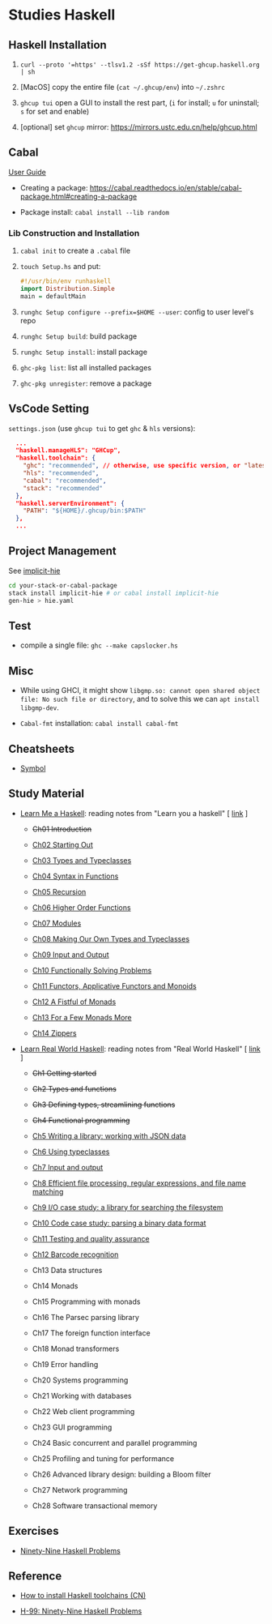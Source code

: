 # Studies Haskell

## Haskell Installation

1. `curl --proto '=https' --tlsv1.2 -sSf https://get-ghcup.haskell.org | sh`

1. [MacOS] copy the entire file (`cat ~/.ghcup/env`) into `~/.zshrc`

1. `ghcup tui` open a GUI to install the rest part, (`i` for install; `u` for uninstall; `s` for set and enable)

1. [optional] set `ghcup` mirror: <https://mirrors.ustc.edu.cn/help/ghcup.html>

## Cabal

[User Guide](https://cabal.readthedocs.io/en/stable/index.html)

- Creating a package: <https://cabal.readthedocs.io/en/stable/cabal-package.html#creating-a-package>

- Package install: `cabal install --lib random`

### Lib Construction and Installation

1. `cabal init` to create a `.cabal` file

1. `touch Setup.hs` and put:

    ```hs
    #!/usr/bin/env runhaskell
    import Distribution.Simple
    main = defaultMain
    ```

1. `runghc Setup configure --prefix=$HOME --user`: config to user level's repo

1. `runghc Setup build`: build package

1. `runghc Setup install`: install package

1. `ghc-pkg list`: list all installed packages

1. `ghc-pkg unregister`: remove a package

## VsCode Setting

`settings.json` (use `ghcup tui` to get `ghc` & `hls` versions):

```json
  ...
  "haskell.manageHLS": "GHCup",
  "haskell.toolchain": {
    "ghc": "recommended", // otherwise, use specific version, or "latest"
    "hls": "recommended",
    "cabal": "recommended",
    "stack": "recommended"
  },
  "haskell.serverEnvironment": {
    "PATH": "${HOME}/.ghcup/bin:$PATH"
  },
  ...
```

## Project Management

See [implicit-hie](https://github.com/Avi-D-coder/implicit-hie)

```sh
cd your-stack-or-cabal-package
stack install implicit-hie # or cabal install implicit-hie
gen-hie > hie.yaml
```

## Test

- compile a single file: `ghc --make capslocker.hs`

## Misc

- While using GHCI, it might show `libgmp.so: cannot open shared object file: No such file or directory`, and to solve this we can `apt install libgmp-dev`.

- `Cabal-fmt` installation: `cabal install cabal-fmt`

## Cheatsheets

- [Symbol](./cheatsheets/symbol.tex)

## Study Material

- [Learn Me a Haskell](./Learn%20Me%20a%20Haskell.pdf): reading notes from "Learn you a haskell" [ [link](http://learnyouahaskell.com/) ]

  - ~~Ch01 Introduction~~

  - [Ch02 Starting Out](./learn_me_a_haskell/Ch02%20Starting%20Out.tex)

  - [Ch03 Types and Typeclasses](./learn_me_a_haskell/Ch03%20Types%20and%20Typeclasses.tex)

  - [Ch04 Syntax in Functions](./learn_me_a_haskell/Ch04%20Syntax%20in%20Functions.tex)

  - [Ch05 Recursion](./learn_me_a_haskell/Ch05%20Recursion.tex)

  - [Ch06 Higher Order Functions](./learn_me_a_haskell/Ch06%20Higher%20Order%20Functions.tex)

  - [Ch07 Modules](./learn_me_a_haskell/Ch07%20Modules.tex)

  - [Ch08 Making Our Own Types and Typeclasses](./learn_me_a_haskell/Ch08%20Making%20Our%20Own%20Types%20and%20Typeclasses.tex)

  - [Ch09 Input and Output](./learn_me_a_haskell/Ch09%20Input%20and%20Output.tex)

  - [Ch10 Functionally Solving Problems](./learn_me_a_haskell/Ch10%20Functionally%20Solving%20Problems.tex)

  - [Ch11 Functors, Applicative Functors and Monoids](./learn_me_a_haskell/Ch11%20Functors,%20Applicative%20Functors%20and%20Monoids.tex)

  - [Ch12 A Fistful of Monads](./learn_me_a_haskell/Ch12%20A%20Fistful%20of%20Monads.tex)

  - [Ch13 For a Few Monads More](./learn_me_a_haskell/Ch13%20For%20a%20Few%20Monads%20More.tex)

  - [Ch14 Zippers](./learn_me_a_haskell/Ch14%20Zippers.tex)

- [Learn Real World Haskell](./Learn%20Real%20World%20Haskell.pdf): reading notes from "Real World Haskell" [ [link](https://book.realworldhaskell.org/read/) ]

  - ~~Ch1 Getting started~~

  - ~~Ch2 Types and functions~~

  - ~~Ch3 Defining types, streamlining functions~~

  - ~~Ch4 Functional programming~~

  - [Ch5 Writing a library: working with JSON data](./learn_real_world_haskell/Ch5%20Writing%20a%20library:%20working%20with%20JSON%20data.tex)

  - [Ch6 Using typeclasses](./learn_real_world_haskell/Ch6%20Using%20typeclasses.tex)

  - [Ch7 Input and output](./learn_real_world_haskell/Ch7%20Input%20and%20output.tex)

  - [Ch8 Efficient file processing, regular expressions, and file name matching](./learn_real_world_haskell/Ch8%20Efficient%20file%20processing,%20regular%20expressions,%20and%20file%20name%20matching.tex)

  - [Ch9 I/O case study: a library for searching the filesystem](./learn_real_world_haskell/Ch9%20IO%20case%20study:%20a%20library%20for%20searching%20the%20filesystem.tex)

  - [Ch10 Code case study: parsing a binary data format](./learn_real_world_haskell/Ch10%20Code%20case%20study:%20parsing%20a%20binary%20data%20format.tex)

  - [Ch11 Testing and quality assurance](./learn_real_world_haskell/Ch11%20Testing%20and%20quality%20assurance.tex)

  - [Ch12 Barcode recognition](./learn_real_world_haskell/Ch12%20Barcode%20recognition.tex)

  - Ch13 Data structures

  - Ch14 Monads

  - Ch15 Programming with monads

  - Ch16 The Parsec parsing library

  - Ch17 The foreign function interface

  - Ch18 Monad transformers

  - Ch19 Error handling

  - Ch20 Systems programming

  - Ch21 Working with databases

  - Ch22 Web client programming

  - Ch23 GUI programming

  - Ch24 Basic concurrent and parallel programming

  - Ch25 Profiling and tuning for performance

  - Ch26 Advanced library design: building a Bloom filter

  - Ch27 Network programming

  - Ch28 Software transactional memory

## Exercises

- [Ninety-Nine Haskell Problems](./h99/README.md)

## Reference

- [How to install Haskell toolchains (CN)](https://zhuanlan.zhihu.com/p/455688955)

- [H-99: Ninety-Nine Haskell Problems](https://wiki.haskell.org/H-99:_Ninety-Nine_Haskell_Problems)
